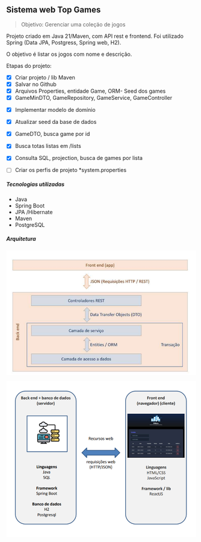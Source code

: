 ## Sistema web Top Games

> Objetivo: Gerenciar uma coleçäo de jogos

Projeto criado em Java 21/Maven, com API rest e frontend. Foi utilizado Spring (Data JPA, Postgress, Spring web, H2).

O objetivo é listar os jogos com nome e descrição.

Etapas do projeto:

* [X] Criar projeto / lib Maven
* [X] Salvar no Github
* [X] Arquivos Properties, entidade Game, ORM- Seed dos games
* [X] GameMinDTO, GameRepository,
  GameService, GameController

- [X] Implementar modelo de domínio
- [X] Atualizar seed da base de dados
- [X] GameDTO, busca game por id
- [X] Busca totas listas em /lists
- [X] Consulta SQL, projection, busca de games
  por lista
- [ ] Criar os perfis de projeto *system.properties



##### Tecnologias utilizadas

* Java
* Spring Boot
* JPA /Hibernate
* Maven
* PostgreSQL

##### Arquitetura

![1737593779152](image/README/1737593779152.png)

![1737635045920](image/README/1737635045920.png)
